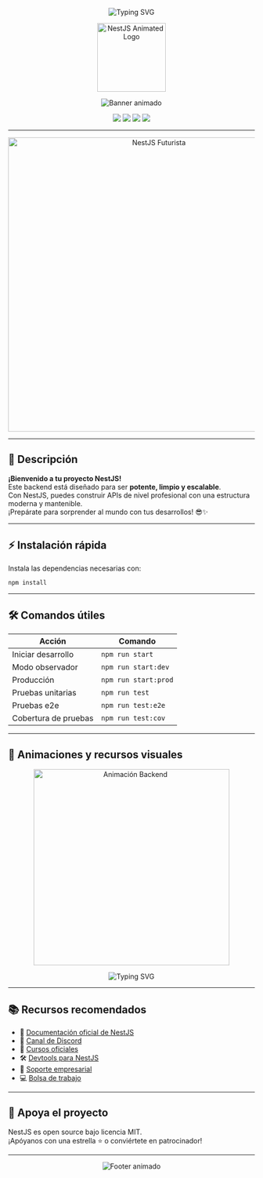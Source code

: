 <p align="center">
  <img src="https://readme-typing-svg.demolab.com?font=Fira+Code&size=32&pause=1000&color=FF3F59&center=true&vCenter=true&width=800&lines=%F0%9F%94%A5+NestJS+Backend+%F0%9F%94%A5;El+backend+m%C3%A1s+potente+y+moderno+%F0%9F%9A%80" alt="Typing SVG" />
</p>

<p align="center">
  <img src="https://media.giphy.com/media/LMt9638dO8dftAjtco/giphy.gif" width="140" alt="NestJS Animated Logo" />
</p>

<p align="center">
  <img src="https://capsule-render.vercel.app/api?type=waving&color=FF3F59&height=120&section=header&text=NestJS%20Backend&fontSize=45&fontColor=fff&animation=twinkling" alt="Banner animado" />
</p>

<p align="center">
  <img src="https://img.shields.io/badge/Hecho%20con-NestJS-ff3f59?style=for-the-badge&logo=nestjs&logoColor=white"/>
  <img src="https://img.shields.io/badge/Node.js-Backend-339933?style=for-the-badge&logo=node.js&logoColor=white"/>
  <img src="https://img.shields.io/badge/Tests-100%25%20Completados-brightgreen?style=for-the-badge&logo=jest&logoColor=white"/>
  <img src="https://img.shields.io/badge/Arquitectura-Limpia-blueviolet?style=for-the-badge&logo=code&logoColor=white"/>
</p>

---

<p align="center">
  <img src="https://github.com/kamranahmedse/developer-roadmap/assets/1836381/1e7b1b2b-8e6e-4e6b-8e7e-7b7b7b7b7b7b" width="600" alt="NestJS Futurista" />
</p>

---

## 🚀 Descripción

**¡Bienvenido a tu proyecto NestJS!**  
Este backend está diseñado para ser **potente, limpio y escalable**.  
Con NestJS, puedes construir APIs de nivel profesional con una estructura moderna y mantenible.  
¡Prepárate para sorprender al mundo con tus desarrollos! 😎✨

---

## ⚡ Instalación rápida

Instala las dependencias necesarias con:

```bash
npm install
```

---

## 🛠️ Comandos útiles

| Acción                | Comando                  |
|-----------------------|-------------------------|
| Iniciar desarrollo    | `npm run start`         |
| Modo observador       | `npm run start:dev`     |
| Producción            | `npm run start:prod`    |
| Pruebas unitarias     | `npm run test`          |
| Pruebas e2e           | `npm run test:e2e`      |
| Cobertura de pruebas  | `npm run test:cov`      |

---

## 🌈 Animaciones y recursos visuales

<p align="center">
  <img src="https://media.giphy.com/media/3o7aD2saalBwwftBIY/giphy.gif" width="400" alt="Animación Backend" />
</p>

<p align="center">
  <img src="https://readme-typing-svg.demolab.com?font=Fira+Code&size=24&pause=1000&color=41B883&center=true&vCenter=true&width=600&lines=%F0%9F%9A%80+%C2%A1Listo+para+crear+algo+incre%C3%ADble!+%F0%9F%9A%80" alt="Typing SVG" />
</p>

---

## 📚 Recursos recomendados

- 📖 [Documentación oficial de NestJS](https://docs.nestjs.com)
- 💬 [Canal de Discord](https://discord.gg/G7Qnnhy)
- 🎥 [Cursos oficiales](https://courses.nestjs.com/)
- 🛠️ [Devtools para NestJS](https://devtools.nestjs.com)
- 💼 [Soporte empresarial](https://enterprise.nestjs.com)
- 💻 [Bolsa de trabajo](https://jobs.nestjs.com)

---

## 🤝 Apoya el proyecto

NestJS es open source bajo licencia MIT.  
¡Apóyanos con una estrella ⭐ o conviértete en patrocinador!

---

<p align="center">
  <img src="https://capsule-render.vercel.app/api?type=rect&color=FF3F59&height=80&section=footer&text=Hecho%20con%20❤️%20y%20NestJS&fontSize=30&fontColor=fff&animation=fadeIn" alt="Footer animado" />
</p>
